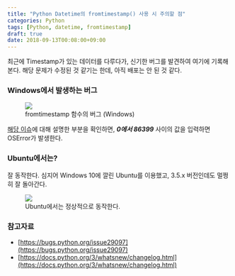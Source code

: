 ```yaml
---
title: "Python Datetime의 fromtimestamp() 사용 시 주의할 점"
categories: Python
tags: [Python, datetime, fromtimestamp]
draft: true
date: 2018-09-13T00:08:00+09:00
---
```


최근에 Timestamp가 있는 데이터를 다루다가, 신기한 버그를 발견하여 여기에 기록해 본다. 해당 문제가 수정된 것 같기는 한데, 아직 배포는 안 된 것 같다.

### Windows에서 발생하는 버그

<figure>
    <img src="{{ "media/img/python_fromtimestamp_windows.png" | absolute_url }}">
    <figcaption>fromtimestamp 함수의 버그 (Windows)</figcaption>
</figure>

[해당 이슈](https://bugs.python.org/issue29097)에 대해 설명한 부분을 확인하면, __*0에서 86399*__ 사이의 값을 입력하면 OSError가 발생한다.

### Ubuntu에서는?

잘 동작한다. 심지어 Windows 10에 깔린 Ubuntu를 이용했고, 3.5.x 버전인데도 멀쩡히 잘 돌아간다. 

<figure>
    <img src="{{ "media/img/python_fromtimestamp_ubuntu.png" | absolute_url }}">
    <figcaption>Ubuntu에서는 정상적으로 동작한다.</figcaption>
</figure>

### 참고자료

* [https://bugs.python.org/issue29097](https://bugs.python.org/issue29097)
* [https://docs.python.org/3/whatsnew/changelog.html](https://docs.python.org/3/whatsnew/changelog.html)